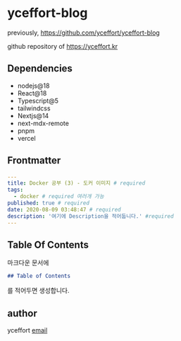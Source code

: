 # yceffort-blog

previously, https://github.com/yceffort/yceffort-blog

github repository of https://yceffort.kr

## Dependencies

- nodejs@18
- React@18
- Typescript@5
- tailwindcss
- Nextjs@14
- next-mdx-remote
- pnpm
- vercel

## Frontmatter

```yaml
---
title: Docker 공부 (3) - 도커 이미지 # required
tags:
  - docker # required 여러개 가능
published: true # required
date: 2020-08-09 03:48:47 # required
description: '여기에 Description을 적어둡니다.' #required
---
```

## Table Of Contents

마크다운 문서에

```md
## Table of Contents
```

를 적어두면 생성합니다.

## author

yceffort [email](root@yceffort.kr)
